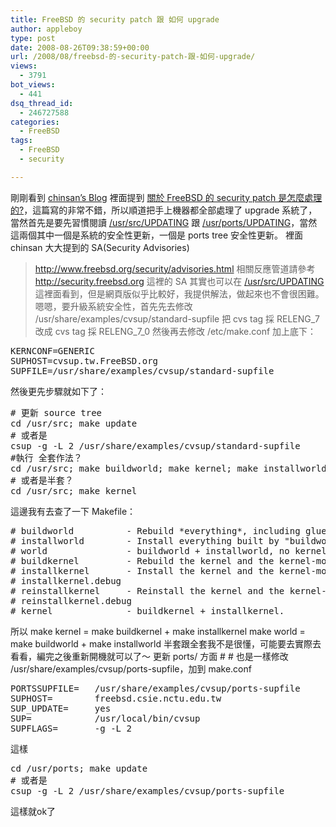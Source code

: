 ```yaml
---
title: FreeBSD 的 security patch 跟 如何 upgrade
author: appleboy
type: post
date: 2008-08-26T09:38:59+00:00
url: /2008/08/freebsd-的-security-patch-跟-如何-upgrade/
views:
  - 3791
bot_views:
  - 441
dsq_thread_id:
  - 246727588
categories:
  - FreeBSD
tags:
  - FreeBSD
  - security

---
```

剛剛看到 [chinsan&#8217;s Blog][1] 裡面提到 [關於 FreeBSD 的 security patch 是怎麼處理的?][2]，這篇寫的非常不錯，所以順道把手上機器都全部處理了 upgrade 系統了，當然首先是要先習慣閱讀 [/usr/src/UPDATING][3] 跟 [/usr/ports/UPDATING][4]，當然這兩個其中一個是系統的安全性更新，一個是 ports tree 安全性更新。 裡面 chinsan 大大提到的 SA(Security Advisories) 

> <http://www.freebsd.org/security/advisories.html> 相關反應管道請參考 http://security.freebsd.org 這裡的 SA 其實也可以在 [/usr/src/UPDATING][3] 這裡面看到，但是網頁版似乎比較好，我提供解法，做起來也不會很困難。 <!--more--> 嗯嗯，要升級系統安全性，首先先去修改 /usr/share/examples/cvsup/standard-supfile 把 cvs tag 採 RELENG\_7 改成 cvs tag 採 RELENG\_7_0 然後再去修改 /etc/make.conf 加上底下： 

<pre class="brush: bash; title: ; notranslate" title="">KERNCONF=GENERIC
SUPHOST=cvsup.tw.FreeBSD.org
SUPFILE=/usr/share/examples/cvsup/standard-supfile</pre> 然後更先步驟就如下了： 

<pre class="brush: bash; title: ; notranslate" title=""># 更新 source tree
cd /usr/src; make update
# 或者是
csup -g -L 2 /usr/share/examples/cvsup/standard-supfile
#執行 全套作法？
cd /usr/src; make buildworld; make kernel; make installworld
# 或者是半套？
cd /usr/src; make kernel</pre> 這邊我有去查了一下 Makefile： 

<pre class="brush: bash; title: ; notranslate" title=""># buildworld          - Rebuild *everything*, including glue to help do upgrades.
# installworld        - Install everything built by "buildworld".
# world               - buildworld + installworld, no kernel.
# buildkernel         - Rebuild the kernel and the kernel-modules.
# installkernel       - Install the kernel and the kernel-modules.
# installkernel.debug
# reinstallkernel     - Reinstall the kernel and the kernel-modules.
# reinstallkernel.debug
# kernel              - buildkernel + installkernel.</pre> 所以 make kernel = make buildkernel + make installkernel make world = make buildworld + make installworld 半套跟全套我不是很懂，可能要去實際去看看，編完之後重新開機就可以了～ 更新 ports/ 方面 # # 也是一樣修改 /usr/share/examples/cvsup/ports-supfile，加到 make.conf 

<pre class="brush: bash; title: ; notranslate" title="">PORTSSUPFILE=   /usr/share/examples/cvsup/ports-supfile
SUPHOST=        freebsd.csie.nctu.edu.tw
SUP_UPDATE=     yes
SUP=            /usr/local/bin/cvsup
SUPFLAGS=       -g -L 2</pre> 這樣 

<pre class="brush: bash; title: ; notranslate" title="">cd /usr/ports; make update
# 或者是
csup -g -L 2 /usr/share/examples/cvsup/ports-supfile
</pre> 這樣就ok了

 [1]: http://chinsan2.twbbs.org
 [2]: http://chinsan2.twbbs.org/wp/2008/08/26/106/
 [3]: http://www.freebsd.org/cgi/cvsweb.cgi/src/UPDATING
 [4]: http://www.freebsd.org/cgi/cvsweb.cgi/ports/UPDATING